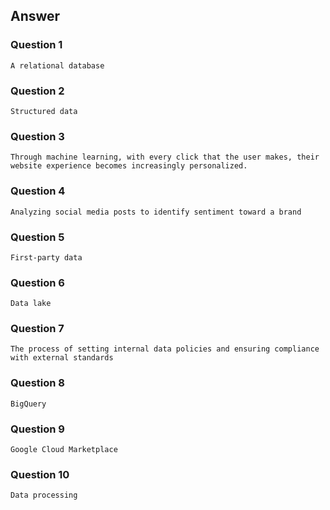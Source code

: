 ## Answer

### Question 1
```
A relational database
```

### Question 2
```
Structured data
```

### Question 3
```
Through machine learning, with every click that the user makes, their website experience becomes increasingly personalized.
```

### Question 4
```
Analyzing social media posts to identify sentiment toward a brand
```

### Question 5
```
First-party data
```

### Question 6
```
Data lake
```

### Question 7
```
The process of setting internal data policies and ensuring compliance with external standards
```

### Question 8
```
BigQuery
```

### Question 9
```
Google Cloud Marketplace
```

### Question 10
```
Data processing
```
